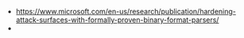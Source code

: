 - https://www.microsoft.com/en-us/research/publication/hardening-attack-surfaces-with-formally-proven-binary-format-parsers/
-